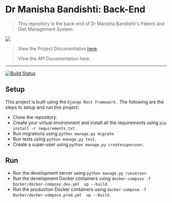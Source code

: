 # Dr Manisha Bandishti: Back-End

> This repository is the back-end of Dr Manisha Bandishti's Patient and Diet Management System.

<img src="https://s3.us-west-2.amazonaws.com/secure.notion-static.com/d3837adb-d1ea-4fae-aef7-4b16e43ffb3d/drm_logo_black.png?X-Amz-Algorithm=AWS4-HMAC-SHA256&X-Amz-Credential=AKIAT73L2G45O3KS52Y5%2F20200904%2Fus-west-2%2Fs3%2Faws4_request&X-Amz-Date=20200904T071036Z&X-Amz-Expires=86400&X-Amz-Signature=23cf5f81737cb6103ae403ee81fcbb7c29a48a7a81968052af2346d9c4100978&X-Amz-SignedHeaders=host&response-content-disposition=filename%20%3D%22drm_logo_black.png%22">

> View the Project Documentation [here](https://www.notion.so/Dr-Manisha-Bandishti-Back-End-24820115c5564fc9a78c6f9ae30ac0b1).
>
> View the API Documentation here.

---
[![Build Status](https://travis-ci.org/SameeranB/drm_backend.svg?branch=master)](https://travis-ci.org/SameeranB/drm_backend)


## Setup

This project is built using the `Django Rest Framework` . The following are the steps to setup and run this project:

* Clone the repository.
* Create your virtual environment and install all the requirements using `pip install -r requirements.txt` .
* Run migrations using `python manage.py migrate`.
* Run tests using `python manage.py test`.
* Create a super-user using `python manage.py createsuperuser`.

## Run

* Run the development server using `python manage.py runserver`.
* Run the development Docker containers using `docker-compose -f Docker/docker-compose.dev.yml  up --build`.
* Run the production Docker containers using `docker-compose -f Docker/docker-compose.prod.yml  up --build`.

